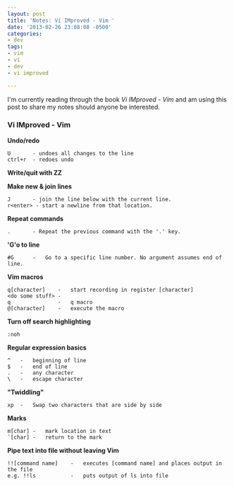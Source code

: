 ```yaml
---
layout: post
title: 'Notes: Vi IMproved - Vim '
date: '2013-02-26 23:08:08 -0500'
categories:
- dev 
tags:
- vim
- vi
- dev
- vi improved

---
```

I'm currently reading through the book *Vi IMproved - Vim* and am using this post to share my notes should anyone be interested.

<!--more-->

### Vi IMproved - Vim 


**Undo/redo**
    
    U       - undoes all changes to the line
    ctrl+r  - redoes undo

**Write/quit with ZZ**

**Make new & join lines**

    J       - join the line below with the current line. 
    r<enter> - start a newline from that location.

**Repeat commands**

    .       - Repeat the previous command with the '.' key.

**'G'o to line**
    
    #G      -   Go to a specific line number. No argument assumes end of line.

**Vim macros**
    
    q[character]    -   start recording in register [character]
    <do some stuff> -   
    q               -   q macro
    @[character]    -   execute the macro

**Turn off search highlighting**

    :noh

**Regular expression basics**

    ^   -   beginning of line
    $   -   end of line
    .   -   any character
    \   -   escape character

**"Twiddling"**

    xp  -   Swap two characters that are side by side

**Marks**

    m[char] -   mark location in text
    `[char] -   return to the mark

**Pipe text into file without leaving Vim**

    !![command name]    -   executes [command name] and places output in the file
    e.g. !!ls           -   puts output of ls into file

<!--
status: publish
published: true
author:
  display_name: Greg Loesch
  login: greg
  email: loesch.greg@gmail.com
  url: http://gregloesch.com
author_login: greg
author_email: loesch.greg@gmail.com
author_url: http://gregloesch.com
wordpress_id: 925
wordpress_url: http://gregloesch.com/?p=925
date_gmt: '2013-02-27 04:08:08 -0500'
comments: []
-->